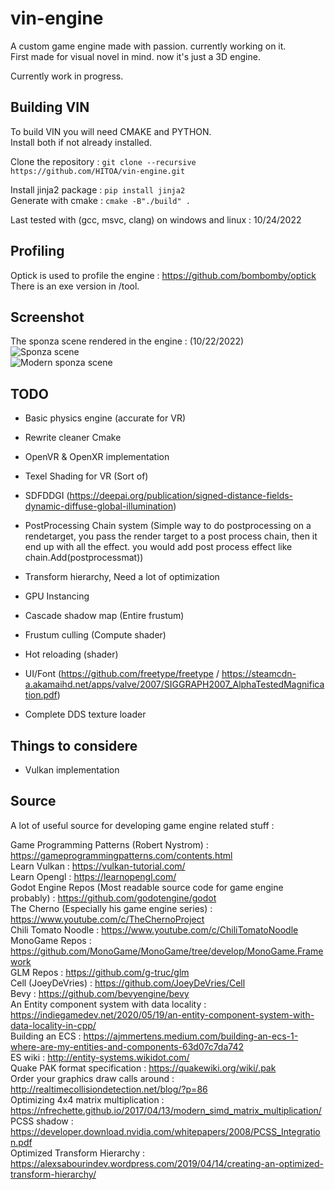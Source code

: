# vin-engine
A custom game engine made with passion. currently working on it.  
First made for visual novel in mind. now it's just a 3D engine.
  
Currently work in progress.  
  
## Building VIN 
To build VIN you will need CMAKE and PYTHON.  
Install both if not already installed.  
  
Clone the repository : ```git clone --recursive https://github.com/HITOA/vin-engine.git```   
   
Install jinja2 package : ```pip install jinja2```   
Generate with cmake : ```cmake -B"./build" .```    
  
Last tested with (gcc, msvc, clang) on windows and linux : 10/24/2022  
  
## Profiling  
Optick is used to profile the engine : https://github.com/bombomby/optick  
There is an exe version in /tool.  
  
## Screenshot
The sponza scene rendered in the engine : (10/22/2022)  
![Sponza scene](https://i.imgur.com/FLY2bc9.jpeg)  
![Modern sponza scene](https://i.imgur.com/9y9cDtY.jpeg)  
  
## TODO 
- Basic physics engine (accurate for VR)
- Rewrite cleaner Cmake
  
- OpenVR & OpenXR implementation  
- Texel Shading for VR (Sort of) 

- SDFDDGI (https://deepai.org/publication/signed-distance-fields-dynamic-diffuse-global-illumination)

- PostProcessing Chain system (Simple way to do postprocessing on a rendetarget, you pass the render target to a post process chain, then it end up with all the effect. you would add post process effect like chain.Add(postprocessmat))  
  
- Transform hierarchy, Need a lot of optimization  

- GPU Instancing  
- Cascade shadow map (Entire frustum)  
- Frustum culling (Compute shader)  
- Hot reloading (shader)  
- UI/Font (https://github.com/freetype/freetype / https://steamcdn-a.akamaihd.net/apps/valve/2007/SIGGRAPH2007_AlphaTestedMagnification.pdf) 
  
- Complete DDS texture loader    
   
## Things to considere  
- Vulkan implementation

## Source
A lot of useful source for developing game engine related stuff :

Game Programming Patterns (Robert Nystrom) : https://gameprogrammingpatterns.com/contents.html  
Learn Vulkan : https://vulkan-tutorial.com/  
Learn Opengl : https://learnopengl.com/  
Godot Engine Repos (Most readable source code for game engine probably) : https://github.com/godotengine/godot  
The Cherno (Especially his game engine series) : https://www.youtube.com/c/TheChernoProject  
Chili Tomato Noodle : https://www.youtube.com/c/ChiliTomatoNoodle    
MonoGame Repos : https://github.com/MonoGame/MonoGame/tree/develop/MonoGame.Framework    
GLM Repos : https://github.com/g-truc/glm    
Cell (JoeyDeVries) : https://github.com/JoeyDeVries/Cell  
Bevy : https://github.com/bevyengine/bevy   
An Entity component system with data locality : https://indiegamedev.net/2020/05/19/an-entity-component-system-with-data-locality-in-cpp/  
Building an ECS : https://ajmmertens.medium.com/building-an-ecs-1-where-are-my-entities-and-components-63d07c7da742  
ES wiki : http://entity-systems.wikidot.com/  
Quake PAK format specification : https://quakewiki.org/wiki/.pak  
Order your graphics draw calls around : http://realtimecollisiondetection.net/blog/?p=86  
Optimizing 4x4 matrix multiplication : https://nfrechette.github.io/2017/04/13/modern_simd_matrix_multiplication/  
PCSS shadow : https://developer.download.nvidia.com/whitepapers/2008/PCSS_Integration.pdf  
Optimized Transform Hierarchy : https://alexsabourindev.wordpress.com/2019/04/14/creating-an-optimized-transform-hierarchy/  

